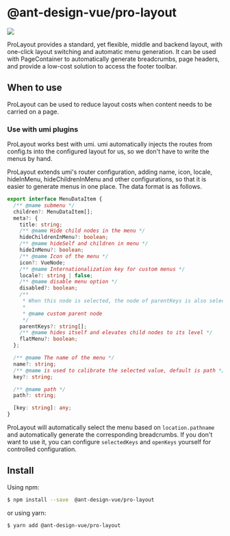 # @ant-design-vue/pro-layout

![](https://gw.alipayobjects.com/zos/antfincdn/HSeAGqaEwn/1586504755352-479bf47d-97a6-4080-afed-d38ffe905e57.png)

ProLayout provides a standard, yet flexible, middle and backend layout, with one-click layout switching and automatic menu generation. It can be used with PageContainer to automatically generate breadcrumbs, page headers, and provide a low-cost solution to access the footer toolbar.

## When to use

ProLayout can be used to reduce layout costs when content needs to be carried on a page.

### Use with umi plugins

ProLayout works best with umi. umi automatically injects the routes from config.ts into the configured layout for us, so we don't have to write the menus by hand.

ProLayout extends umi's router configuration, adding name, icon, locale, hideInMenu, hideChildrenInMenu and other configurations, so that it is easier to generate menus in one place. The data format is as follows.

```ts | pure
export interface MenuDataItem {
  /** @name submenu */
  children?: MenuDataItem[];
  meta?: {
    title: string;
    /** @name Hide child nodes in the menu */
    hideChildrenInMenu?: boolean;
    /** @name hideSelf and children in menu */
    hideInMenu?: boolean;
    /** @name Icon of the menu */
    icon?: VueNode;
    /** @name Internationalization key for custom menus */
    locale?: string | false;
    /** @name disable menu option */
    disabled?: boolean;
    /**
     * When this node is selected, the node of parentKeys is also selected
     *
     * @name custom parent node
     */
    parentKeys?: string[];
    /** @name hides itself and elevates child nodes to its level */
    flatMenu?: boolean;
  };

  /** @name The name of the menu */
  name?: string;
  /** @name is used to calibrate the selected value, default is path */
  key?: string;

  /** @name path */
  path?: string;

  [key: string]: any;
}
```

ProLayout will automatically select the menu based on `location.pathname` and automatically generate the corresponding breadcrumbs. If you don't want to use it, you can configure `selectedKeys` and `openKeys` yourself for controlled configuration.

## Install

Using npm:

```bash
$ npm install --save  @ant-design-vue/pro-layout
```

or using yarn:

```bash
$ yarn add @ant-design-vue/pro-layout
```
